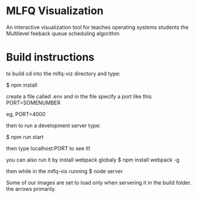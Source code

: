# MLFQ Visualization

An interactive visualization tool for teaches operating systems students the Multilevel feeback queue scheduling algorithm


# Build instructions

to build cd into the mlfq-viz directory and type:

$ npm install

create a file called .env 
and in the file specify a port like this PORT=SOMENUMBER

eg, PORT=4000

then to run a development server type:

$ npm run start

then type localhost:PORT to see it!


you can also run it by install webpack globaly
$ npm install webpack -g

then while in the mlfq-vix running
$ node server


Some of our images are set to load only when servering it in the build folder.
the arrows primarily.
